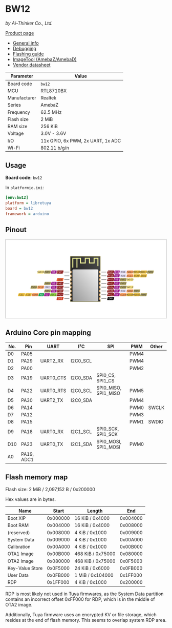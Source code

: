 # BW12

*by Ai-Thinker Co., Ltd.*

[Product page](http://www.ai-thinker.com/pro_view-13.html)

- [General info](../../docs/platform/realtek/README.md)
- [Debugging](../../docs/platform/realtek/debugging.md)
- [Flashing guide](../../docs/platform/realtek-ambz/flashing.md)
- [ImageTool (AmebaZ/AmebaD)](https://images.tuyacn.com/smart/Image_Tool/Image_Tool.zip)
- [Vendor datasheet](https://docs.ai-thinker.com/_media/rtl8710/hardware/bw12_datasheet_en.pdf)

Parameter    | Value
-------------|----------------------------------
Board code   | `bw12`
MCU          | RTL8710BX
Manufacturer | Realtek
Series       | AmebaZ
Frequency    | 62.5 MHz
Flash size   | 2 MiB
RAM size     | 256 KiB
Voltage      | 3.0V - 3.6V
I/O          | 11x GPIO, 6x PWM, 2x UART, 1x ADC
Wi-Fi        | 802.11 b/g/n

## Usage

**Board code:** `bw12`

In `platformio.ini`:

```ini
[env:bw12]
platform = libretuya
board = bw12
framework = arduino
```

## Pinout

![Pinout](pinout_bw12.svg)

## Arduino Core pin mapping

No. | Pin        | UART      | I²C      | SPI                  | PWM  | Other
----|------------|-----------|----------|----------------------|------|------
D0  | PA05       |           |          |                      | PWM4 |
D1  | PA29       | UART2_RX  | I2C0_SCL |                      | PWM4 |
D2  | PA00       |           |          |                      | PWM2 |
D3  | PA19       | UART0_CTS | I2C0_SDA | SPI0_CS, SPI1_CS     |      |
D4  | PA22       | UART0_RTS | I2C0_SCL | SPI0_MISO, SPI1_MISO | PWM5 |
D5  | PA30       | UART2_TX  | I2C0_SDA |                      | PWM4 |
D6  | PA14       |           |          |                      | PWM0 | SWCLK
D7  | PA12       |           |          |                      | PWM3 |
D8  | PA15       |           |          |                      | PWM1 | SWDIO
D9  | PA18       | UART0_RX  | I2C1_SCL | SPI0_SCK, SPI1_SCK   |      |
D10 | PA23       | UART0_TX  | I2C1_SDA | SPI0_MOSI, SPI1_MOSI | PWM0 |
A0  | PA19, ADC1 |           |          |                      |      |

## Flash memory map

Flash size: 2 MiB / 2,097,152 B / 0x200000

Hex values are in bytes.

Name            | Start    | Length            | End
----------------|----------|-------------------|---------
Boot XIP        | 0x000000 | 16 KiB / 0x4000   | 0x004000
Boot RAM        | 0x004000 | 16 KiB / 0x4000   | 0x008000
(reserved)      | 0x008000 | 4 KiB / 0x1000    | 0x009000
System Data     | 0x009000 | 4 KiB / 0x1000    | 0x00A000
Calibration     | 0x00A000 | 4 KiB / 0x1000    | 0x00B000
OTA1 Image      | 0x00B000 | 468 KiB / 0x75000 | 0x080000
OTA2 Image      | 0x080000 | 468 KiB / 0x75000 | 0x0F5000
Key-Value Store | 0x0F5000 | 24 KiB / 0x6000   | 0x0FB000
User Data       | 0x0FB000 | 1 MiB / 0x104000  | 0x1FF000
RDP             | 0x1FF000 | 4 KiB / 0x1000    | 0x200000

RDP is most likely not used in Tuya firmwares, as the System Data partition contains an incorrect offset 0xFF000 for RDP, which is in the middle of OTA2 image.

Additionally, Tuya firmware uses an encrypted KV or file storage, which resides at the end of flash memory. This seems to overlap system RDP area.
